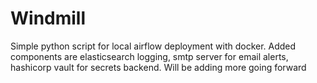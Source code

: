 # Windmill
Simple python script for local airflow deployment with docker. Added components are elasticsearch logging, smtp server for email alerts, hashicorp vault for secrets backend. Will be adding more going forward
